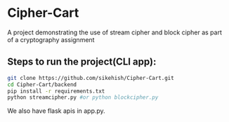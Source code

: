 # Cipher-Cart
A project demonstrating the use of stream cipher and block cipher as part of a cryptography assignment

## Steps to run the project(CLI app):

```bash
git clone https://github.com/sikehish/Cipher-Cart.git
cd Cipher-Cart/backend
pip install -r requirements.txt
python streamcipher.py #or python blockcipher.py
```

We also have flask apis in app.py.



